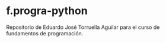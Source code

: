 # f.progra-python
Repositorio de Eduardo José Torruella Aguilar para el curso de fundamentos de programación.
